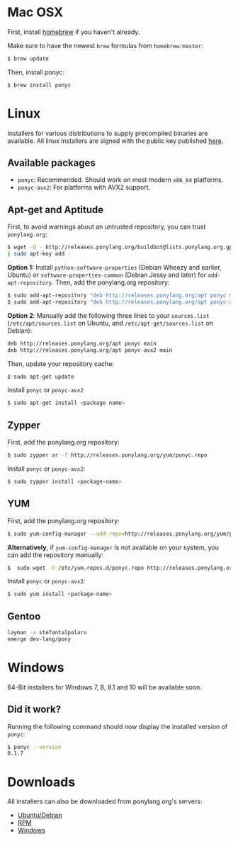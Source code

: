 # Mac OSX
First, install [homebrew](http://brew.sh/) if you haven't already.

Make sure to have the newest ```brew``` formulas from ```homebrew:master```:

```bash
$ brew update
```

Then, install ponyc:

```bash
$ brew install ponyc
```
# Linux

Installers for various distributions to supply precompiled binaries are 
available. All linux installers are signed with the public key published 
[here](http://releases.ponylang.org/buildbot@lists.ponylang.org.gpg.key).

## Available packages

* ```ponyc```: Recommended. Should work on most modern ```x86_64``` platforms.
* ```ponyc-avx2```: For platforms with AVX2 support.

## Apt-get and Aptitude

First, to avoid warnings about an untrusted repository, you can trust 
```ponylang.org```:

```bash
$ wget -O - http://releases.ponylang.org/buildbot@lists.ponylang.org.gpg.key 
| sudo apt-key add -
```

**Option 1:** Install ```python-software-properties``` 
(Debian Wheezy and earlier, Ubuntu) or ```software-properties-common``` 
(Debian Jessy and later) for ```add-apt-repository```. Then, add the 
ponylang.org repository:

```bash
$ sudo add-apt-repository "deb http://releases.ponylang.org/apt ponyc main"
$ sudo add-apt-repository "deb http://releases.ponylang.org/apt ponyc-avx2 main"
```

**Option 2**: Manually add the following three lines to your ```sources.list``` 
(```/etc/apt/sources.list``` on Ubuntu, and ```/etc/apt-get/sources.list``` 
on Debian):

```bash
deb http://releases.ponylang.org/apt ponyc main
deb http://releases.ponylang.org/apt ponyc-avx2 main
```
Then, update your repository cache:

```bash
$ sudo apt-get update
```

Install ```ponyc``` or ```ponyc-avx2```

```bash
$ sudo apt-get install <package name>
```

## Zypper

First, add the ponylang.org repository:

```bash
$ sudo zypper ar -f http://releases.ponylang.org/yum/ponyc.repo
```

Install ```ponyc``` or ```ponyc-avx2```:

```bash
$ sudo zypper install <package-name>
```

## YUM

First, add the ponylang.org repository:

```bash
$ sudo yum-config-manager --add-repo=http://releases.ponylang.org/yum/ponyc.repo
```

**Alternatively**, if ```yum-config-manager``` is not available on your system, 
you can add the repository manually:

```bash
$  sudo wget -O /etc/yum.repos.d/ponyc.repo http://releases.ponylang.org/yum/ponyc.repo
```

Install ```ponyc``` or ```ponyc-avx2```:

```bash
$ sudo yum install <package-name>
```

## Gentoo

```bash
layman -a stefantalpalaru
emerge dev-lang/pony
```

# Windows

64-Bit installers for Windows 7, 8, 8.1 and 10 will be available soon.

## Did it work?

Running the following command should now display the installed version of 
```ponyc```:

```bash
$ ponyc --version
0.1.7
```

# Downloads
All installers can also be downloaded from ponylang.org's servers:

* [Ubuntu/Debian](http://releases.ponylang.org/debian/)
* [RPM](http://releases.ponylang.org/yum/)
* [Windows](http://releases.ponylang.org/windows/)
